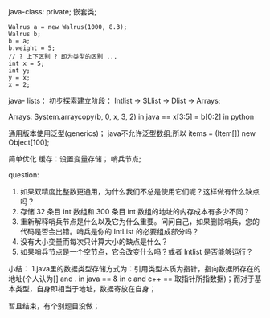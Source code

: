 java-class:
    private;
    嵌套类;
    

```
Walrus a = new Walrus(1000, 8.3);
Walrus b;
b = a;
b.weight = 5;
// ? 上下区别 ? 即为类型的区别 ...
int x = 5;
int y;
y = x;
x = 2;

```

java- lists：
初步探索建立阶段：
 Intlist -> SLlist -> Dlist -> Arrays;

Arrays:
  System.arraycopy(b, 0, x, 3, 2) in java  == x[3:5] = b[0:2] in python

通用版本使用泛型(generics)；
  java不允许泛型数组;所以 items = (Item[]) new Object[100];


简单优化
  缓存：设置变量存储；
  哨兵节点;

  
question: 
1.  如果双精度比整数更通用，为什么我们不总是使用它们呢？这样做有什么缺点吗？
2.  存储 32 条目 int 数组和 300 条目 int 数组的地址的内存成本有多少不同？
3. 重新解释哨兵节点是什么以及它为什么重要。问问自己，如果删除哨兵，您的代码是否会出错。哨兵是你的 IntList 的必要组成部分吗？
4.  没有大小变量而每次只计算大小的缺点是什么？
5.  如果哨兵节点是一个空节点，它会改变什么吗？或者 Intlist 是否能够运行？

小结：
    1.java里的数据类型存储方式为：引用类型本质为指针，指向数据所存在的地址(个人认为[] and . in java == & in c and c++ == 取指针所指数据)；而对于基本类型，自身即相当于地址，数据寄放在自身；

暂且结束，有个别题目没做；
